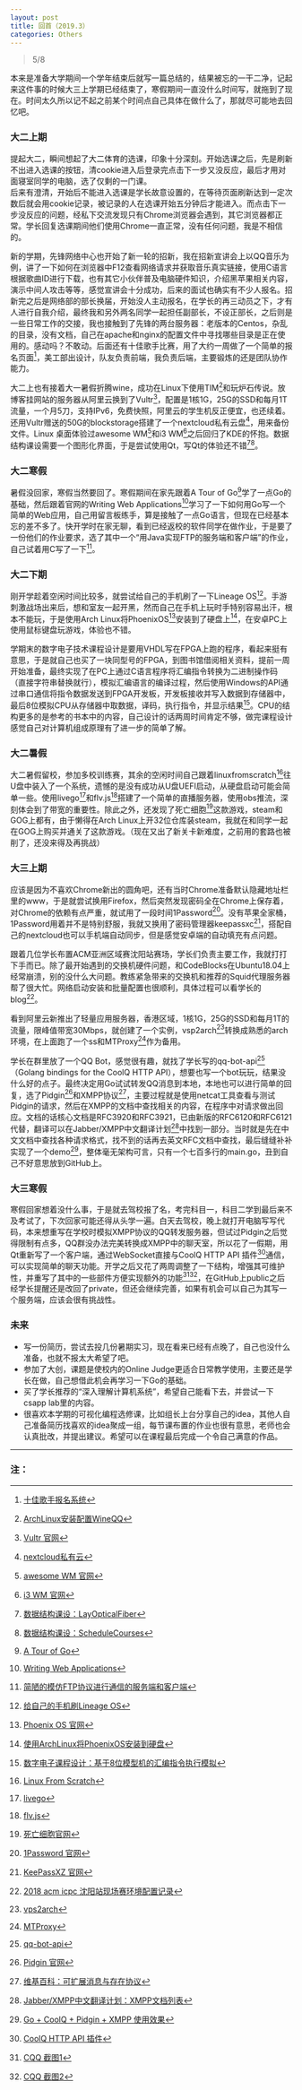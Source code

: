 ```yaml
---
layout: post
title: 回首（2019.3）
categories: Others
---
```


> 5/8  

<!-- more -->

本来是准备大学期间一个学年结束后就写一篇总结的，结果被忘的一干二净，记起来这件事的时候大三上学期已经结束了，寒假期间一直没什么时间写，就拖到了现在。时间太久所以记不起之前某个时间点自己具体在做什么了，那就尽可能地去回忆吧。  

### 大二上期
提起大二，瞬间想起了大二体育的选课，印象十分深刻。开始选课之后，先是刷新不出进入选课的按钮，清cookie进入后登录完点击下一步又没反应，最后才用对面寝室同学的电脑，选了仅剩的一门课。  
后来有澄清，开始后不能进入选课是学长故意设置的，在等待页面刷新达到一定次数后就会用cookie记录，被记录的人在选课开始五分钟后才能进入。而点击下一步没反应的问题，经私下交流发现只有Chrome浏览器会遇到，其它浏览器都正常。学长回复选课期间他们使用Chrome一直正常，没有任何问题，我是不相信的。  

新的学期，先锋网络中心也开始了新一轮的招新，我在招新宣讲会上以QQ音乐为例，讲了一下如何在浏览器中F12查看网络请求并获取音乐真实链接，使用C语言根据歌曲ID进行下载，也有其它小伙伴普及电脑硬件知识，介绍黑苹果相关内容，演示中间人攻击等等，感觉宣讲会十分成功，后来的面试也确实有不少人报名。招新完之后是网络部的部长换届，开始没人主动报名，在学长的再三动员之下，才有人进行自我介绍，最终我和另外两名同学一起担任副部长，不设正部长，之后则是一些日常工作的交接，我也接触到了先锋的两台服务器：老版本的Centos，杂乱的目录，没有文档，自己在apache和nginx的配置文件中寻找哪些目录是正在使用的。感动吗？不敢动。后面还有十佳歌手比赛，用了大约一周做了一个简单的报名页面[^1]，美工部出设计，队友负责前端，我负责后端，主要锻炼的还是团队协作能力。  

大二上也有接着大一暑假折腾wine，成功在Linux下使用TIM[^2]和玩炉石传说。放博客挂网站的服务器从阿里云换到了Vultr[^3]，配置是1核1G，25G的SSD和每月1T流量，一个月5刀，支持IPv6，免费快照，阿里云的学生机反正便宜，也还续着。还用Vultr赠送的50G的blockstorage搭建了一个nextcloud私有云盘[^4]，用来备份文件。Linux 桌面体验过awesome WM[^5]和i3 WM[^6]之后回归了KDE的怀抱。数据结构课设需要一个图形化界面，于是尝试使用Qt，写Qt的体验还不错[^7][^8]。  

### 大二寒假
暑假没回家，寒假当然要回了。寒假期间在家先跟着A Tour of Go[^9]学了一点Go的基础，然后跟着官网的Writing Web Applications[^10]学习了一下如何用Go写一个简单的Web应用，自己用留言板练手，算是接触了一点Go语言，但现在已经基本忘的差不多了。快开学时在家无聊，看到已经返校的软件同学在做作业，于是要了一份他们的作业要求，选了其中一个“用Java实现FTP的服务端和客户端”的作业，自己试着用C写了一下[^11]。  

### 大二下期
刚开学趁着空闲时间比较多，就尝试给自己的手机刷了一下Lineage OS[^12]。手游刺激战场出来后，想和室友一起开黑，然而自己在手机上玩时手特别容易出汗，根本不能玩，于是使用Arch Linux将PhoenixOS[^13]安装到了硬盘上[^14]，在安卓PC上使用鼠标键盘玩游戏，体验也不错。  

学期末的数字电子技术课程设计是要用VHDL写在FPGA上跑的程序，看起来挺有意思，于是就自己也买了一块同型号的FPGA，到图书馆借阅相关资料，提前一周开始准备，最终实现了在PC上通过C语言程序将汇编指令转换为二进制操作码（直接字符串替换就行），模拟汇编语言的编译过程，然后使用Windows的API通过串口通信将指令数据发送到FPGA开发板，开发板接收并写入数据到存储器中，最后8位模拟CPU从存储器中取数据，译码，执行指令，并显示结果[^15]。CPU的结构更多的是参考的书本中的内容，自己设计的话两周时间肯定不够，做完课程设计感觉自己对计算机组成原理有了进一步的简单了解。  

### 大二暑假
大二暑假留校，参加多校训练赛，其余的空闲时间自己跟着linuxfromscratch[^16]往U盘中装入了一个系统，遗憾的是没有成功从U盘UEFI启动，从硬盘启动可能会简单一些。使用livego[^17]和flv.js[^18]搭建了一个简单的直播服务器，使用obs推流，深刻体会到了带宽的重要性。除此之外，还发现了死亡细胞[^19]这款游戏，steam和GOG上都有，由于懒得在Arch Linux上开32位仓库装steam，我就在和同学一起在GOG上购买并通关了这款游戏。（现在又出了新关卡新难度，之前用的套路也被削了，还没来得及再挑战）  

### 大三上期
应该是因为不喜欢Chrome新出的圆角吧，还有当时Chrome准备默认隐藏地址栏里的www，于是就尝试换用Firefox，然后突然发现密码全在Chrome上保存着，对Chrome的依赖有点严重，就试用了一段时间1Password[^20]。没有苹果全家桶，1Password用着并不是特别舒服，我就又换用了密码管理器keepassxc[^21]，搭配自己的nextcloud也可以手机端自动同步，但是感觉安卓端的自动填充有点问题。  

跟着几位学长布置ACM亚洲区域赛沈阳站赛场，学长们负责主要工作，我就打打下手而已。除了最开始遇到的交换机硬件问题，和CodeBlocks在Ubuntu18.04上经常崩溃，别的没什么大问题。教练紧急带来的交换机和推荐的Squid代理服务器帮了很大忙。网络启动安装和批量配置也很顺利，具体过程可以看学长的blog[^22]。  
  
看到阿里云新推出了轻量应用服务器，香港区域，1核1G，25G的SSD和每月1T的流量，限峰值带宽30Mbps，就创建了一个实例，vsp2arch[^23]转换成熟悉的arch环境，在上面跑了一个ss和MTProxy[^24]作为备用。  

学长在群里放了一个QQ Bot，感觉很有趣，就找了学长写的qq-bot-api[^25]（Golang bindings for the CoolQ HTTP API），想要也写一个bot玩玩，结果没什么好的点子。最终决定用Go试试转发QQ消息到本地，本地也可以进行简单的回复，选了Pidgin[^26]和XMPP协议[^27]，主要过程就是使用netcat工具查看与测试Pidgin的请求，然后在XMPP的文档中查找相关的内容，在程序中对请求做出回应。文档的话核心文档是RFC3920和RFC3921，已由新版的RFC6120和RFC6121代替，翻译可以在Jabber/XMPP中文翻译计划[^28]中找到一部分。当时就是先在中文文档中查找各种请求格式，找不到的话再去英文RFC文档中查找，最后缝缝补补实现了一个demo[^29]，整体毫无架构可言，只有一个七百多行的main.go，丑到自己不好意思放到GitHub上。  

### 大三寒假
寒假回家想着没什么事，于是就去驾校报了名，考完科目一，科目二学到最后来不及考试了，下次回家可能还得从头学一遍。白天去驾校，晚上就打开电脑写写代码，本来想重写在学校时模拟XMPP协议的QQ转发服务器，但试过Pidgin之后觉得限制有点多，QQ群没办法完美转换成XMPP中的聊天室，所以花了一假期，用Qt重新写了一个客户端，通过WebSocket直接与CoolQ HTTP API 插件[^30]通信，可以实现简单的聊天功能。开学之后又花了两周调整了一下结构，增强其可维护性，并重写了其中的一些部件方便实现额外的功能[^31][^32]，在GitHub上public之后经学长提醒还是改回了private，但还会继续完善，如果有机会可以自己为其写一个服务端，应该会很有挑战性。  

### 未来
* 写一份简历，尝试去投几份暑期实习，现在看来已经有点晚了，自己也没什么准备，也就不报太大希望了吧。  
* 参加了大创，课题是使校内的Online Judge更适合日常教学使用，主要还是学长在做，自己想借此机会再学习一下Go的基础。  
* 买了学长推荐的“深入理解计算机系统”，希望自己能看下去，并尝试一下csapp lab里的内容。  
* 很喜欢本学期的可视化编程选修课，比如组长上台分享自己的idea，其他人自己准备简历找喜欢的idea聚成一组，每节课布置的作业也很有意思，老师也会认真批改，并提出建议。希望可以在课程最后完成一个令自己满意的作品。  

---
### 注：

[^1]: [十佳歌手报名系统](https://github.com/NEUP-Net-Depart/Top-Ten-Singer-registration)  
[^2]: [ArchLinux安装配置WineQQ](https://whoisnian.com/2017/07/23/ArchLinux%E5%AE%89%E8%A3%85%E9%85%8D%E7%BD%AEWineQQ/)  
[^3]: [Vultr 官网](https://www.vultr.com/)  
[^4]: [nextcloud私有云](https://cloud.whoisnian.com/)  
[^5]: [awesome WM 官网](https://awesomewm.org/)  
[^6]: [i3 WM 官网](https://i3wm.org/)  
[^7]: [数据结构课设：LayOpticalFiber](https://github.com/whoisnian/LayOpticalFiber)  
[^8]: [数据结构课设：ScheduleCourses](https://github.com/whoisnian/ScheduleCourses)  
[^9]: [A Tour of Go](https://tour.golang.org/)  
[^10]: [Writing Web Applications](https://golang.org/doc/articles/wiki/)  
[^11]: [简陋的模仿FTP协议进行通信的服务端和客户端](https://github.com/whoisnian/SimpleFTP)  
[^12]: [给自己的手机刷Lineage OS](https://whoisnian.com/2018/03/10/Honor-8-From-EMUI-5-To-Lineage-OS-14.1/)  
[^13]: [Phoenix OS 官网](http://www.phoenixos.com/)  
[^14]: [使用ArchLinux将PhoenixOS安装到硬盘](https://whoisnian.com/2018/03/05/%E4%BD%BF%E7%94%A8ArchLinux%E5%B0%86PhoenixOS%E5%AE%89%E8%A3%85%E5%88%B0%E7%A1%AC%E7%9B%98/)  
[^15]: [数字电子课程设计：基于8位模型机的汇编指令执行模拟](https://github.com/whoisnian/AnalogCPU)  
[^16]: [Linux From Scratch](http://www.linuxfromscratch.org/lfs/index.html)  
[^17]: [livego](https://github.com/gwuhaolin/livego)  
[^18]: [flv.js](https://github.com/Bilibili/flv.js/)  
[^19]: [死亡细胞官网](https://dead-cells.com/)  
[^20]: [1Password 官网](https://1password.com/)  
[^21]: [KeePassXZ 官网](https://keepassxc.org/)  
[^22]: [2018 acm icpc 沈阳站现场赛环境配置记录](https://blog.cool2645.com/2018-acm-icpc-%E6%B2%88%E9%98%B3%E7%AB%99%E7%8E%B0%E5%9C%BA%E8%B5%9B%E7%8E%AF%E5%A2%83%E9%85%8D%E7%BD%AE%E8%AE%B0%E5%BD%95)  
[^23]: [vps2arch](https://gitlab.com/drizzt/vps2arch/)  
[^24]: [MTProxy](https://github.com/TelegramMessenger/MTProxy)  
[^25]: [qq-bot-api](https://github.com/catsworld/qq-bot-api)  
[^26]: [Pidgin 官网](https://pidgin.im/)  
[^27]: [维基百科：可扩展消息与存在协议](https://zh.wikipedia.org/wiki/%E5%8F%AF%E6%89%A9%E5%B1%95%E6%B6%88%E6%81%AF%E4%B8%8E%E5%AD%98%E5%9C%A8%E5%8D%8F%E8%AE%AE)  
[^28]: [Jabber/XMPP中文翻译计划：XMPP文档列表](http://wiki.jabbercn.org/%E5%88%86%E7%B1%BB:XMPP%E6%96%87%E6%A1%A3%E5%88%97%E8%A1%A8)  
[^29]: [Go + CoolQ + Pidgin + XMPP 使用效果](/public/image/xmqq.jpg)  
[^30]: [CoolQ HTTP API 插件](https://github.com/richardchien/coolq-http-api)  
[^31]: [CQQ 截图1](/public/image/CQQ1.png)  
[^32]: [CQQ 截图2](/public/image/CQQ2.png)  
